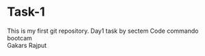 # Task-1
This is my first git repository. Day1 task  by sectem Code commando bootcam
<br> 
Gakars Rajput
